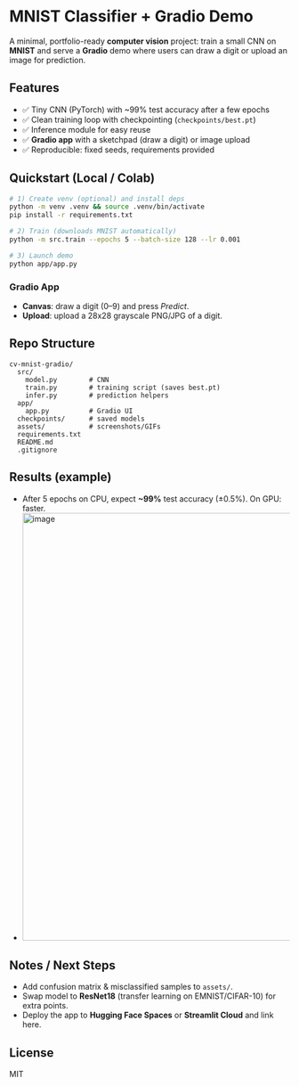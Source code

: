 # MNIST Classifier + Gradio Demo

A minimal, portfolio-ready **computer vision** project: train a small CNN on **MNIST** and serve a **Gradio** demo where users can draw a digit or upload an image for prediction.

## Features
- ✅ Tiny CNN (PyTorch) with ~99% test accuracy after a few epochs
- ✅ Clean training loop with checkpointing (`checkpoints/best.pt`)
- ✅ Inference module for easy reuse
- ✅ **Gradio app** with a sketchpad (draw a digit) or image upload
- ✅ Reproducible: fixed seeds, requirements provided

## Quickstart (Local / Colab)
```bash
# 1) Create venv (optional) and install deps
python -m venv .venv && source .venv/bin/activate
pip install -r requirements.txt

# 2) Train (downloads MNIST automatically)
python -m src.train --epochs 5 --batch-size 128 --lr 0.001

# 3) Launch demo
python app/app.py
```

### Gradio App
- **Canvas**: draw a digit (0–9) and press *Predict*.
- **Upload**: upload a 28x28 grayscale PNG/JPG of a digit.

## Repo Structure
```
cv-mnist-gradio/
  src/
    model.py        # CNN
    train.py        # training script (saves best.pt)
    infer.py        # prediction helpers
  app/
    app.py          # Gradio UI
  checkpoints/      # saved models 
  assets/           # screenshots/GIFs 
  requirements.txt
  README.md
  .gitignore
```

## Results (example)
- After 5 epochs on CPU, expect **~99%** test accuracy (±0.5%). On GPU: faster.
- <img width="1366" height="768" alt="image" src="https://github.com/user-attachments/assets/14496a86-8dac-4307-910e-d366eea8a04b" />


## Notes / Next Steps
- Add confusion matrix & misclassified samples to `assets/`.
- Swap model to **ResNet18** (transfer learning on EMNIST/CIFAR-10) for extra points.
- Deploy the app to **Hugging Face Spaces** or **Streamlit Cloud** and link here.

## License
MIT
